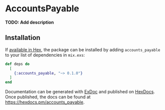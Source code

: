 # AccountsPayable

**TODO: Add description**

## Installation

If [available in Hex](https://hex.pm/docs/publish), the package can be installed
by adding `accounts_payable` to your list of dependencies in `mix.exs`:

```elixir
def deps do
  [
    {:accounts_payable, "~> 0.1.0"}
  ]
end
```

Documentation can be generated with [ExDoc](https://github.com/elixir-lang/ex_doc)
and published on [HexDocs](https://hexdocs.pm). Once published, the docs can
be found at <https://hexdocs.pm/accounts_payable>.

